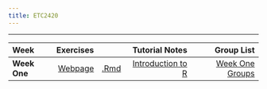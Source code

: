 ```yaml
---
title: ETC2420
---
```

<hr>

| Week  | Exercises |  | Tutorial Notes    | Group List   | 
|:---------|----:|---:|-------:|--------:|
|<b>Week One</b> | [Webpage](http://st.netlify.com/labs/lab1)   |  [.Rmd](http://st.netlify.com/labs/lab1.Rmd)   | [Introduction to R](../content/weekone/notes.html)| [Week One Groups](../content/weekone/groups.html) |

  
